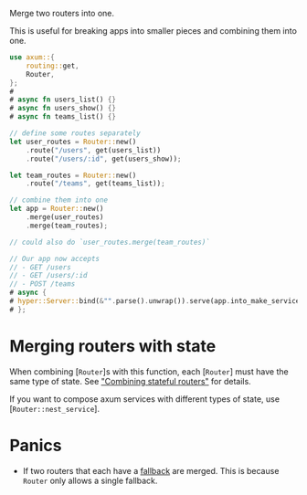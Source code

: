 Merge two routers into one.

This is useful for breaking apps into smaller pieces and combining them
into one.

```rust
use axum::{
    routing::get,
    Router,
};
#
# async fn users_list() {}
# async fn users_show() {}
# async fn teams_list() {}

// define some routes separately
let user_routes = Router::new()
    .route("/users", get(users_list))
    .route("/users/:id", get(users_show));

let team_routes = Router::new()
    .route("/teams", get(teams_list));

// combine them into one
let app = Router::new()
    .merge(user_routes)
    .merge(team_routes);

// could also do `user_routes.merge(team_routes)`

// Our app now accepts
// - GET /users
// - GET /users/:id
// - POST /teams
# async {
# hyper::Server::bind(&"".parse().unwrap()).serve(app.into_make_service()).await.unwrap();
# };
```

# Merging routers with state

When combining [`Router`]s with this function, each [`Router`] must have the
same type of state. See ["Combining stateful routers"][combining-stateful-routers]
for details.

If you want to compose axum services with different types of state, use
[`Router::nest_service`].

# Panics

- If two routers that each have a [fallback](Router::fallback) are merged. This
  is because `Router` only allows a single fallback.

[combining-stateful-routers]: crate::extract::State#combining-stateful-routers
